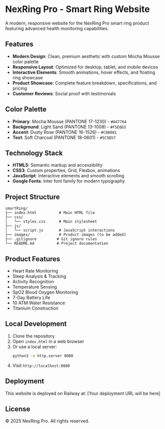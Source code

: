 # NexRing Pro - Smart Ring Website

A modern, responsive website for the NexRing Pro smart ring product featuring advanced health monitoring capabilities.

## Features

- **Modern Design**: Clean, premium aesthetic with custom Mocha Mousse color palette
- **Responsive Layout**: Optimized for desktop, tablet, and mobile devices
- **Interactive Elements**: Smooth animations, hover effects, and floating ring showcase
- **Product Showcase**: Complete feature breakdown, specifications, and pricing
- **Customer Reviews**: Social proof with testimonials

## Color Palette

- **Primary**: Mocha Mousse (PANTONE 17-1230) - `#A47764`
- **Background**: Light Sand (PANTONE 13-1008) - `#F5E6D3`
- **Accent**: Dusty Rose (PANTONE 16-1526) - `#C08081`
- **Text**: Soft Charcoal (PANTONE 18-0601) - `#5C5B57`

## Technology Stack

- **HTML5**: Semantic markup and accessibility
- **CSS3**: Custom properties, Grid, Flexbox, animations
- **JavaScript**: Interactive elements and smooth scrolling
- **Google Fonts**: Inter font family for modern typography

## Project Structure

```
smartRing/
├── index.html          # Main HTML file
├── css/
│   └── styles.css      # Main stylesheet
├── js/
│   └── script.js       # JavaScript interactions
├── images/             # Product images (to be added)
├── .gitignore         # Git ignore rules
└── README.md          # Project documentation
```

## Product Features

- Heart Rate Monitoring
- Sleep Analysis & Tracking
- Activity Recognition
- Temperature Sensing
- SpO2 Blood Oxygen Monitoring
- 7-Day Battery Life
- 10 ATM Water Resistance
- Titanium Construction

## Local Development

1. Clone the repository
2. Open `index.html` in a web browser
3. Or use a local server:
   ```bash
   python3 -m http.server 8080
   ```
4. Visit `http://localhost:8080`

## Deployment

This website is deployed on Railway at: [Your deployment URL will be here]

## License

© 2025 NexRing Pro. All rights reserved.